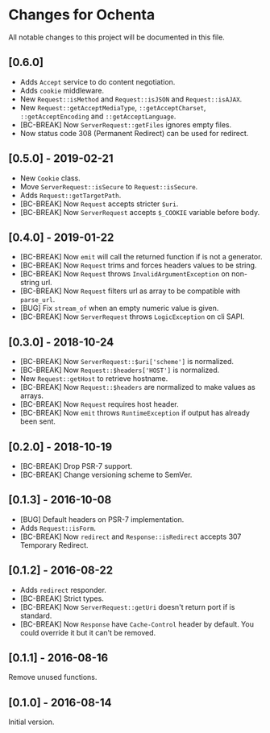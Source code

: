 # Changes for Ochenta

All notable changes to this project will be documented in this file.

## [0.6.0]

- Adds `Accept` service to do content negotiation.
- Adds `cookie` middleware.
- New `Request::isMethod` and `Request::isJSON` and `Request::isAJAX`.
- New `Request::getAcceptMediaType`, `::getAcceptCharset`, `::getAcceptEncoding` and `::getAcceptLanguage`.
- [BC-BREAK] Now `ServerRequest::getFiles` ignores empty files.
- Now status code 308 (Permanent Redirect) can be used for redirect.

## [0.5.0] - 2019-02-21

- New `Cookie` class.
- Move `ServerRequest::isSecure` to `Request::isSecure`.
- Adds `Request::getTargetPath`.
- [BC-BREAK] Now `Request` accepts stricter `$uri`.
- [BC-BREAK] Now `ServerRequest` accepts `$_COOKIE` variable before body.

## [0.4.0] - 2019-01-22

- [BC-BREAK] Now `emit` will call the returned function if is not a generator.
- [BC-BREAK] Now `Request` trims and forces headers values to be string.
- [BC-BREAK] Now `Request` throws `InvalidArgumentException` on non-string url.
- [BC-BREAK] Now `Request` filters url as array to be compatible with `parse_url`.
- [BUG] Fix `stream_of` when an empty numeric value is given.
- [BC-BREAK] Now `ServerRequest` throws `LogicException` on cli SAPI.

## [0.3.0] - 2018-10-24

- [BC-BREAK] Now `ServerRequest::$uri['scheme']` is normalized.
- [BC-BREAK] Now `Request::$headers['HOST']` is normalized.
- New `Request::getHost` to retrieve hostname.
- [BC-BREAK] Now `Request::$headers` are normalized to make values as arrays.
- [BC-BREAK] Now `Request` requires host header.
- [BC-BREAK] Now `emit` throws `RuntimeException` if output has already been sent.

## [0.2.0] - 2018-10-19

- [BC-BREAK] Drop PSR-7 support.
- [BC-BREAK] Change versioning scheme to SemVer.

## [0.1.3] - 2016-10-08

- [BUG] Default headers on PSR-7 implementation.
- Adds `Request::isForm`.
- [BC-BREAK] Now `redirect` and `Response::isRedirect` accepts 307 Temporary Redirect.

## [0.1.2] - 2016-08-22

- Adds `redirect` responder.
- [BC-BREAK] Strict types.
- [BC-BREAK] Now `ServerRequest::getUri` doesn't return port if is standard.
- [BC-BREAK] Now `Response` have `Cache-Control` header by default.
  You could override it but it can't be removed.

## [0.1.1] - 2016-08-16

Remove unused functions.

## [0.1.0] - 2016-08-14

Initial version.
